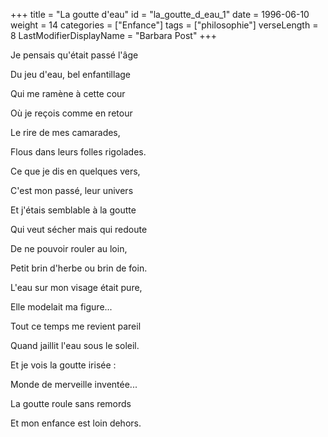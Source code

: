 +++
title = "La goutte d'eau"
id = "la_goutte_d_eau_1"
date = 1996-06-10
weight = 14
categories = ["Enfance"]
tags = ["philosophie"]
verseLength = 8
LastModifierDisplayName = "Barbara Post"
+++

Je pensais qu'était passé l'âge

Du jeu d'eau, bel enfantillage

Qui me ramène à cette cour

Où je reçois comme en retour

Le rire de mes camarades,

Flous dans leurs folles rigolades.

Ce que je dis en quelques vers,

C'est mon passé, leur univers

Et j'étais semblable à la goutte

Qui veut sécher mais qui redoute

De ne pouvoir rouler au loin,

Petit brin d'herbe ou brin de foin.

L'eau sur mon visage était pure,

Elle modelait ma figure...

Tout ce temps me revient pareil

Quand jaillit l'eau sous le soleil.

Et je vois la goutte irisée :

Monde de merveille inventée...

La goutte roule sans remords

Et mon enfance est loin dehors.
